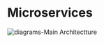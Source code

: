 # Microservices

![diagrams-Main Architectture](https://user-images.githubusercontent.com/62277795/170027892-68736223-81ac-495e-abf2-6d00f4e8f9e2.jpg)
